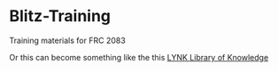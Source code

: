 # Blitz-Training
Training materials for FRC 2083

Or this can become something like the this [LYNK Library of Knowledge](https://docs.lynkrobotics.org/programming/index.html) 

